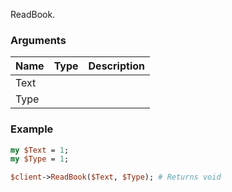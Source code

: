ReadBook.
### Arguments
**Name**|**Type**|**Description**
:---|:---|:---
Text||
Type||

### Example

```perl
my $Text = 1;
my $Type = 1;

$client->ReadBook($Text, $Type); # Returns void
```